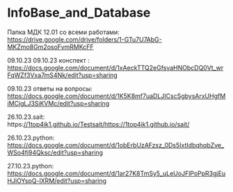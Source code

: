 # InfoBase_and_Database
Папка МДК 12.01 со всеми работами: https://drive.google.com/drive/folders/1-GTu7U7AbG-MKZmo8Gm2osoFvmRMKcFF

09.10.23 09.10.23 конспект : https://docs.google.com/document/d/1xAeckTTQ2eGfsvaHNObcDQ0Vt_wrFqWZf3Vxa7mS4Nk/edit?usp=sharing 

09.10.23 ответы на вопросы: https://docs.google.com/document/d/1K5K8mf7uaDLJICscSgbysArxUHgfMiMCjgLJ3SiKVMc/edit?usp=sharing

26.10.23.sait: https:[//1top4ik1.github.io/Testsait/](https://1top4ik1.github.io/sait/)https://1top4ik1.github.io/sait/

26.10.23.python: https://docs.google.com/document/d/1obErbUzAFzsz_0Ds5IxtIdbqhqbZve_WSo4fj94Qksc/edit?usp=sharing

27.10.23.python: https://docs.google.com/document/d/1ar27K8TmSy5_uLeUoJFlPoPpR3gjEuHJiOYspQ-lXRM/edit?usp=sharing
